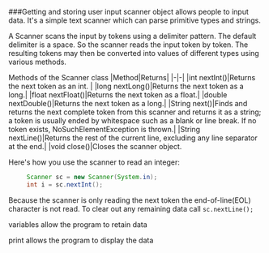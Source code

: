 <!--
introduce the scanner object for getting user input and show how variables store that input.

what is your name, quest, favorite color? 
-->
###Getting and storing user input
scanner object allows people to input data. It's a simple text scanner which can parse primitive types and strings. 

A Scanner scans the input by tokens using a delimiter pattern. The default delimiter is a space. So the scanner reads the input token by token. The resulting tokens may then be converted into values of different types using various methods.

Methods of the Scanner class
|Method|Returns|
|-|-|
|int nextInt()|Returns the next token as an int. |
|long nextLong()|Returns the next token as a long.|
|float nextFloat()|Returns the next token as a float.| 
|double nextDouble()|Returns the next token as a long.| 
|String next()|Finds and returns the next complete token from this scanner and returns it as a string; a token is usually ended by whitespace such as a blank or line break. If no token exists, NoSuchElementException is thrown.|
|String nextLine()|Returns the rest of the current line, excluding any line separator at the end.|
|void close()|Closes the scanner object.

Here's how you use the scanner to read an integer:

```java
     Scanner sc = new Scanner(System.in);
     int i = sc.nextInt();
```
Because the scanner is only reading the next token the end-of-line(EOL) character is not read. To clear out any remaining data call ```sc.nextLine();```

variables allow the program to retain data


print allows the program to display the data


